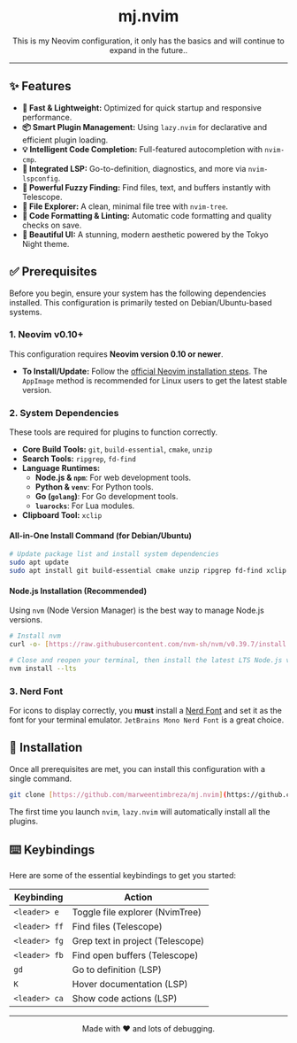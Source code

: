 <div align="center">
  <h1>mj.nvim</h1>

  <p>This is my Neovim configuration, it only has the basics and will continue to expand in the future..</p>

</div>

---

## ✨ Features

- **💨 Fast & Lightweight:** Optimized for quick startup and responsive performance.
- **📦 Smart Plugin Management:** Using `lazy.nvim` for declarative and efficient plugin loading.
- **💡 Intelligent Code Completion:** Full-featured autocompletion with `nvim-cmp`.
- **🧠 Integrated LSP:** Go-to-definition, diagnostics, and more via `nvim-lspconfig`.
- **🔭 Powerful Fuzzy Finding:** Find files, text, and buffers instantly with Telescope.
- **🌳 File Explorer:** A clean, minimal file tree with `nvim-tree`.
- **💅 Code Formatting & Linting:** Automatic code formatting and quality checks on save.
- **🎨 Beautiful UI:** A stunning, modern aesthetic powered by the Tokyo Night theme.

## ✅ Prerequisites

Before you begin, ensure your system has the following dependencies installed. This configuration is primarily tested on Debian/Ubuntu-based systems.

### 1. Neovim v0.10+

This configuration requires **Neovim version 0.10 or newer**.
- **To Install/Update:** Follow the [official Neovim installation steps](https://github.com/neovim/neovim/wiki/Installing-Neovim). The `AppImage` method is recommended for Linux users to get the latest stable version.

### 2. System Dependencies

These tools are required for plugins to function correctly.

- **Core Build Tools:** `git`, `build-essential`, `cmake`, `unzip`
- **Search Tools:** `ripgrep`, `fd-find`
- **Language Runtimes:**
    - **Node.js & `npm`**: For web development tools.
    - **Python & `venv`**: For Python tools.
    - **Go (`golang`)**: For Go development tools.
    - **`luarocks`**: For Lua modules.
- **Clipboard Tool:** `xclip`

#### All-in-One Install Command (for Debian/Ubuntu)

```bash
# Update package list and install system dependencies
sudo apt update
sudo apt install git build-essential cmake unzip ripgrep fd-find xclip luarocks python3-venv golang-go
```

#### Node.js Installation (Recommended)

Using `nvm` (Node Version Manager) is the best way to manage Node.js versions.
```bash
# Install nvm
curl -o- [https://raw.githubusercontent.com/nvm-sh/nvm/v0.39.7/install.sh](https://raw.githubusercontent.com/nvm-sh/nvm/v0.39.7/install.sh) | bash

# Close and reopen your terminal, then install the latest LTS Node.js version
nvm install --lts
```

### 3. Nerd Font

For icons to display correctly, you **must** install a [Nerd Font](https://www.nerdfonts.com/font-downloads) and set it as the font for your terminal emulator. `JetBrains Mono Nerd Font` is a great choice.

## 🚀 Installation

Once all prerequisites are met, you can install this configuration with a single command.

```bash
git clone [https://github.com/marweentimbreza/mj.nvim](https://github.com/marweentimbreza/mj.nvim) ~/.config/nvim && nvim
```

The first time you launch `nvim`, `lazy.nvim` will automatically install all the plugins.

## ⌨️ Keybindings

Here are some of the essential keybindings to get you started:

| Keybinding      | Action                           |
|-----------------|----------------------------------|
| `<leader> e`    | Toggle file explorer (NvimTree)  |
| `<leader> ff`   | Find files (Telescope)           |
| `<leader> fg`   | Grep text in project (Telescope) |
| `<leader> fb`   | Find open buffers (Telescope)    |
| `gd`            | Go to definition (LSP)           |
| `K`             | Hover documentation (LSP)        |
| `<leader> ca`   | Show code actions (LSP)          |


---
<div align="center">
  <p>Made with ❤️ and lots of debugging.</p>
</div>
